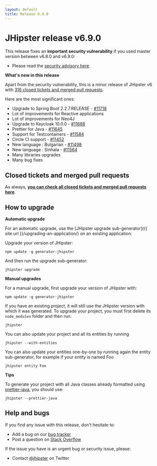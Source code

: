```yaml
---
layout: default
title: Release 6.9.0
---
```


JHipster release v6.9.0
==================

This release fixes an **important security vulnerability** if you used master version between v6.8.0 and v6.9.0:

- Please read the [security advisory here](https://github.com/jhipster/generator-jhipster/security/advisories/GHSA-8w7w-67mw-r5p7).

**What's new in this release**

Apart from the security vulnerability, this is a minor release of JHipster v6 with [316 closed tickets and merged pull requests](https://github.com/jhipster/generator-jhipster/issues?q=milestone%3A6.9.0+is%3Aclosed).

Here are the most significant ones:

- Upgrade to Spring Boot 2.2.7.RELEASE - [#11718](https://github.com/jhipster/generator-jhipster/pull/11718)
- Lot of improvements for Reactive applications
- Lot of improvements for Neo4J
- Upgrade to Keycloak 10.0.0 - [#11688](https://github.com/jhipster/generator-jhipster/pull/11688)
- Prettier for Java - [#11645](https://github.com/jhipster/generator-jhipster/pull/11645)
- Support for Testcontainers - [#11584](https://github.com/jhipster/generator-jhipster/pull/11584)
- Circle CI support - [#11452](https://github.com/jhipster/generator-jhipster/pull/11452)
- New language : Bulgarian - [#11498](https://github.com/jhipster/generator-jhipster/pull/11498)
- New language : Sinhala - [#11564](https://github.com/jhipster/generator-jhipster/pull/11564)
- Many libraries upgrades
- Many bug fixes


Closed tickets and merged pull requests
------------
As always, __[you can check all closed tickets and merged pull requests here](https://github.com/jhipster/generator-jhipster/issues?q=milestone%3A6.9.0+is%3Aclosed)__.

How to upgrade
------------

**Automatic upgrade**

For an automatic upgrade, use the [JHipster upgrade sub-generator]({{ site.url }}/upgrading-an-application/) on an existing application:

Upgrade your version of JHipster:

```
npm update -g generator-jhipster
```

And then run the upgrade sub-generator:

```
jhipster upgrade
```

**Manual upgrades**

For a manual upgrade, first upgrade your version of JHipster with:

```
npm update -g generator-jhipster
```

If you have an existing project, it will still use the JHipster version with which it was generated.
To upgrade your project, you must first delete its `node_modules` folder and then run:

```
jhipster
```

You can also update your project and all its entities by running

```
jhipster --with-entities
```

You can also update your entities one-by-one by running again the entity sub-generator, for example if your entity is named _Foo_

```
jhipster entity Foo
```

**Tips**

To generate your project with all Java classes already formatted using [prettier-java](https://github.com/jhipster/prettier-java), you should use:

```
jhipster --prettier-java
```

Help and bugs
--------------

If you find any issue with this release, don't hesitate to:

- Add a bug on our [bug tracker](https://github.com/jhipster/generator-jhipster/issues?state=open)
- Post a question on [Stack Overflow](http://stackoverflow.com/tags/jhipster/info)

If the issue you have is an urgent bug or security issue, please:

- Contact [@jhipster](https://twitter.com/jhipster) on Twitter
